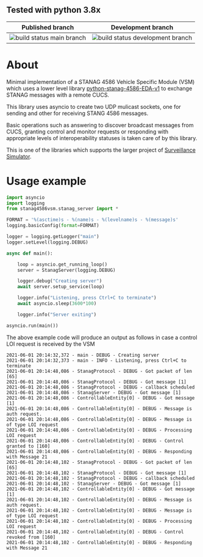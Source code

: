 ## Tested with python 3.8x

Published branch | Development branch
--- | ---
![build status main branch](https://travis-ci.com/faisalthaheem/python-stanag-4586-vsm.svg?branch=main) | ![build status development branch](https://travis-ci.com/faisalthaheem/python-stanag-4586-vsm.svg?branch=development)

# About
Minimal implementation of a STANAG 4586 Vehicle Specific Module (VSM) which uses a lower level library [python-stanag-4586-EDA-v1](https://github.com/faisalthaheem/python-stanag-4586-EDA-v1) to exchange STANAG messages with a remote CUCS.

This library uses asyncio to create two UDP mulicast sockets, one for sending and other for receiving STANG 4586 messages.

Basic operations such as answering to discover broadcast messages from CUCS, granting control and monitor requests or responding with appropriate levels of interoperability statuses is taken care of by this library.

This is one of the libraries which supports the larger project of [Surveillance Simulator](https://github.com/faisalthaheem/surveillance-simulator).

# Usage example
```python
import asyncio
import logging
from stanag4586vsm.stanag_server import *

FORMAT = '%(asctime)s - %(name)s - %(levelname)s - %(message)s'
logging.basicConfig(format=FORMAT)

logger = logging.getLogger("main")
logger.setLevel(logging.DEBUG)

async def main():

    loop = asyncio.get_running_loop()
    server = StanagServer(logging.DEBUG)

    logger.debug("Creating server")
    await server.setup_service(loop)

    logger.info("Listening, press Ctrl+C to terminate")
    await asyncio.sleep(3600*100)

    logger.info("Server exiting")

asyncio.run(main())
```

The above example code will produce an output as follows in case a control LOI request is received by the VSM
```shell
2021-06-01 20:14:32,372 - main - DEBUG - Creating server
2021-06-01 20:14:32,373 - main - INFO - Listening, press Ctrl+C to terminate
2021-06-01 20:14:48,086 - StanagProtocol - DEBUG - Got packet of len [65]
2021-06-01 20:14:48,086 - StanagProtocol - DEBUG - Got message [1]
2021-06-01 20:14:48,086 - StanagProtocol - DEBUG - callback scheduled
2021-06-01 20:14:48,086 - StanagServer - DEBUG - Got message [1]
2021-06-01 20:14:48,086 - ControllableEntity[0] - DEBUG - Got message [1]
2021-06-01 20:14:48,086 - ControllableEntity[0] - DEBUG - Message is auth request.
2021-06-01 20:14:48,086 - ControllableEntity[0] - DEBUG - Message is of type LOI request
2021-06-01 20:14:48,086 - ControllableEntity[0] - DEBUG - Processing LOI request
2021-06-01 20:14:48,086 - ControllableEntity[0] - DEBUG - Control granted to [160]
2021-06-01 20:14:48,086 - ControllableEntity[0] - DEBUG - Responding with Message 21
2021-06-01 20:14:48,102 - StanagProtocol - DEBUG - Got packet of len [65]
2021-06-01 20:14:48,102 - StanagProtocol - DEBUG - Got message [1]
2021-06-01 20:14:48,102 - StanagProtocol - DEBUG - callback scheduled
2021-06-01 20:14:48,102 - StanagServer - DEBUG - Got message [1]
2021-06-01 20:14:48,102 - ControllableEntity[0] - DEBUG - Got message [1]
2021-06-01 20:14:48,102 - ControllableEntity[0] - DEBUG - Message is auth request.
2021-06-01 20:14:48,102 - ControllableEntity[0] - DEBUG - Message is of type LOI request
2021-06-01 20:14:48,102 - ControllableEntity[0] - DEBUG - Processing LOI request
2021-06-01 20:14:48,102 - ControllableEntity[0] - DEBUG - Control revoked from [160]
2021-06-01 20:14:48,102 - ControllableEntity[0] - DEBUG - Responding with Message 21
```